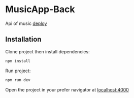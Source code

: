 # MusicApp-Back
Api of music [deploy](https://musicapp-apiv.herokuapp.com/api/artists)
## Installation

Clone project then install dependencies:

```bash
npm install
```
Run project: 
```bash
npm run dev
```
Open the project in your prefer navigator at [localhost:4000](http://localhost:4000)
